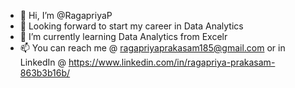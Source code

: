 - 👋 Hi, I’m @RagapriyaP
- 👀 Looking forward to start my career in Data Analytics
- 🌱 I’m currently learning Data Analytics from Excelr
- 📫 You can reach me @ ragapriyaprakasam185@gmail.com or in LinkedIn  @ https://www.linkedin.com/in/ragapriya-prakasam-863b3b16b/

<!---
RagapriyaP/RagapriyaP is a ✨ special ✨ repository because its `README.md` (this file) appears on your GitHub profile.
You can click the Preview link to take a look at your changes.
--->
